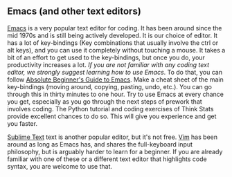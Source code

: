 ## Emacs (and other text editors)

[Emacs](http://emacsformacosx.com/) is a very popular text editor for
coding. It has been around since the mid 1970s and is still being
actively developed. It is our choice of editor. It has a lot of
key-bindings (Key combinations that usually involve the ctrl or alt
keys), and you can use it completely without touching a mouse. It
takes a bit of an effort to get used to the key-bindings, but once you
do, your productivity increases a lot. *If you are not familiar with
any coding text editor, we strongly suggest learning how to use
Emacs*. To do that, you can follow
[Absolute Beginner's Guide to Emacs](http://www.jesshamrick.com/2012/09/10/absolute-beginners-guide-to-emacs/). Make
a cheat sheet of the main key-bindings (moving around, copying,
pasting, undo, etc.). You can go through this in thirty minutes to one
hour. Try to use Emacs at every chance you get, especially as you go
through the next steps of prework that involves coding. The Python
tutorial and coding exercises of Think Stats provide excellent chances
to do so. This will give you experience and get you faster.

[Sublime Text](http://www.sublimetext.com/) text is another popular
editor, but it's not free. [Vim](https://code.google.com/p/macvim/)
has been around as long as Emacs has, and shares the full-keyboard
input philosophy, but is arguably harder to learn for a beginner. If
you are already familiar with one of these or a different text editor
that highlights code syntax, you are welcome to use that.

